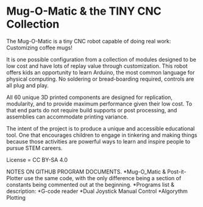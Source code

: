 # Mug-O-Matic & the TINY CNC Collection
The Mug-O-Matic is a tiny CNC robot capable of doing real work: Customizing coffee mugs! 

It is one possible configuration from a collection of modules designed to be low cost and have lots of replay value through customization. This robot offers kids an opportunity to learn Arduino, the most common language for physical computing. No soldering or bread-boarding required, controls are all plug and play. 

All 60 unique 3D printed components are designed for replication, modularity, and to provide maximum performance given their low cost. To that end parts do not require build supports or post processing, and assemblies can accommodate printing variance. 

The intent of the project is to produce a unique and accessible educational tool. One that encourages children to engage in tinkering and making things because those activities are powerful ways to learn and inspire people to pursue STEM careers. 

License = CC BY-SA 4.0


  NOTES ON GITHUB PROGRAM DOCUMENTS. 
*Mug-O_Matic & Post-it-Plotter use the same code, with the only difference being a section of constants being commented out at the beginning. 
*Programs list & description:
    *G-code reader 
    *Dual Joystick Manual Control
    *Algorythm Plotting
    
    
    
